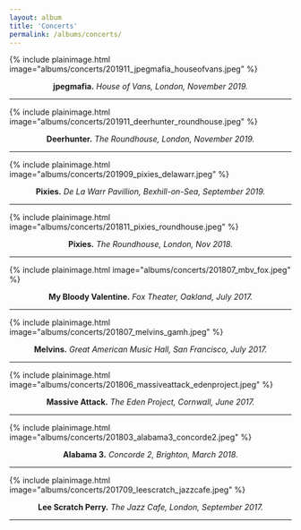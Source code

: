 ```yaml
---
layout: album
title: 'Concerts'
permalink: /albums/concerts/
---
```

{% include plainimage.html image="albums/concerts/201911_jpegmafia_houseofvans.jpeg" %}
<p style = "text-align: center;">
    <b>jpegmafia.</b> <i>House of Vans, London, November 2019.</i>
</p>

---
{% include plainimage.html image="albums/concerts/201911_deerhunter_roundhouse.jpeg" %}
<p style = "text-align: center;">
    <b>Deerhunter.</b> <i>The Roundhouse, London, November 2019.</i>
</p>

---
{% include plainimage.html image="albums/concerts/201909_pixies_delawarr.jpeg" %}
<p style = "text-align: center;">
    <b>Pixies.</b> <i>De La Warr Pavillion, Bexhill-on-Sea, September 2019.</i>
</p>

---
{% include plainimage.html image="albums/concerts/201811_pixies_roundhouse.jpeg" %}
<p style = "text-align: center;">
    <b>Pixies.</b> <i>The Roundhouse, London, Nov 2018.</i>
</p>

---
{% include plainimage.html image="albums/concerts/201807_mbv_fox.jpeg" %}
<p style = "text-align: center;">
    <b>My Bloody Valentine.</b> <i>Fox Theater, Oakland, July 2017.</i>
</p>

---
{% include plainimage.html image="albums/concerts/201807_melvins_gamh.jpeg" %}
<p style = "text-align: center;">
    <b>Melvins.</b> <i>Great American Music Hall, San Francisco, July 2017.</i>
</p>

---
{% include plainimage.html image="albums/concerts/201806_massiveattack_edenproject.jpeg" %}
<p style = "text-align: center;">
    <b>Massive Attack.</b> <i>The Eden Project, Cornwall, June 2017.</i>
</p>

---
{% include plainimage.html image="albums/concerts/201803_alabama3_concorde2.jpeg" %}
<p style = "text-align: center;">
    <b>Alabama 3.</b> <i>Concorde 2, Brighton, March 2018.</i>
</p>

---
{% include plainimage.html image="albums/concerts/201709_leescratch_jazzcafe.jpeg" %}
<p style = "text-align: center;">
    <b>Lee Scratch Perry.</b> <i>The Jazz Cafe, London, September 2017.</i>
</p>

---
